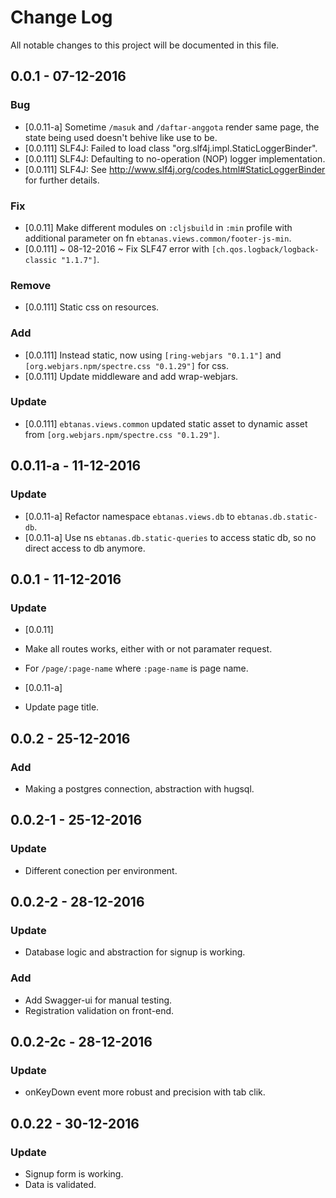 # Change Log
All notable changes to this project will be documented in this file.

## 0.0.1 - 07-12-2016
### Bug
- [0.0.11-a] Sometime `/masuk` and `/daftar-anggota` render same page, the state being used doesn't behive like use to be.
- [0.0.111] SLF4J: Failed to load class "org.slf4j.impl.StaticLoggerBinder".
- [0.0.111] SLF4J: Defaulting to no-operation (NOP) logger implementation.
- [0.0.111] SLF4J: See http://www.slf4j.org/codes.html#StaticLoggerBinder for further details.


### Fix
- [0.0.11] Make different modules on `:cljsbuild` in `:min` profile with additional parameter on fn `ebtanas.views.common/footer-js-min`.
- [0.0.111] ~ 08-12-2016 ~ Fix SLF47 error with `[ch.qos.logback/logback-classic "1.1.7"]`.

### Remove
- [0.0.111] Static css on resources.

### Add
- [0.0.111] Instead static, now using `[ring-webjars "0.1.1"]` and `[org.webjars.npm/spectre.css "0.1.29"]` for css.
- [0.0.111] Update middleware and add wrap-webjars.

### Update
- [0.0.111] `ebtanas.views.common` updated static asset to dynamic asset from `[org.webjars.npm/spectre.css "0.1.29"]`.

## 0.0.11-a - 11-12-2016
### Update
- [0.0.11-a] Refactor namespace `ebtanas.views.db` to `ebtanas.db.static-db`.
- [0.0.11-a] Use ns `ebtanas.db.static-queries` to access static db, so no direct access to db anymore.

## 0.0.1 - 11-12-2016
### Update
- [0.0.11]
- Make all routes works, either with or not paramater request.
- For `/page/:page-name` where `:page-name` is page name.

- [0.0.11-a]
- Update page title.

## 0.0.2 - 25-12-2016
### Add
- Making a postgres connection, abstraction with hugsql.

## 0.0.2-1 - 25-12-2016
### Update
- Different conection per environment.

## 0.0.2-2 - 28-12-2016
### Update
- Database logic and abstraction for signup is working.

### Add
- Add Swagger-ui for manual testing.
- Registration validation on front-end.

## 0.0.2-2c - 28-12-2016
### Update
- onKeyDown event more robust and precision with tab clik.

## 0.0.22 - 30-12-2016
### Update
- Signup form is working.
- Data is validated.